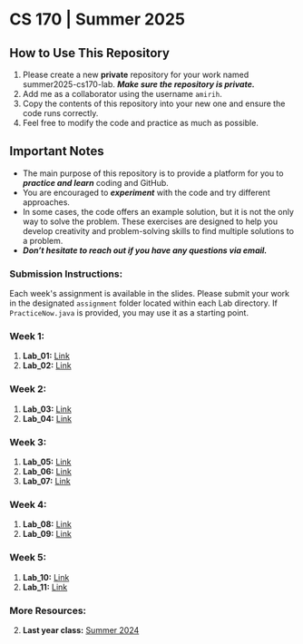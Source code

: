 # CS 170 | Summer 2025

## How to Use This Repository

1. Please create a new **private** repository for your work named summer2025-cs170-lab. **_Make sure the repository is private._**
1. Add me as a collaborator using the username `amirih`.
1. Copy the contents of this repository into your new one and ensure the code runs correctly.
1. Feel free to modify the code and practice as much as possible.

## Important Notes

- The main purpose of this repository is to provide a platform for you to **_practice and learn_** coding and GitHub.
- You are encouraged to **_experiment_** with the code and try different approaches.
- In some cases, the code offers an example solution, but it is not the only way to solve the problem. These exercises are designed to help you develop creativity and problem-solving skills to find multiple solutions to a problem.
- **_Don’t hesitate to reach out if you have any questions via email._**

### Submission Instructions:

Each week's assignment is available in the slides. Please submit your work in the designated `assignment` folder located within each Lab directory. If `PracticeNow.java` is provided, you may use it as a starting point.

### Week 1:

1. **Lab_01:** [Link](Lab_01)
1. **Lab_02:** [Link](Lab_02)

### Week 2:

1. **Lab_03:** [Link](Lab_03)
1. **Lab_04:** [Link](Lab_04)

### Week 3:

1. **Lab_05:** [Link](Lab_05)
1. **Lab_06:** [Link](Lab_06)
1. **Lab_07:** [Link](Lab_07)

### Week 4:

1. **Lab_08:** [Link](Lab_08)
1. **Lab_09:** [Link](Lab_09)

### Week 5:

1. **Lab_10:** [Link](Lab_10)
1. **Lab_11:** [Link](Lab_11)

### More Resources:

2. **Last year class:** [Summer 2024](https://github.com/amirih/summer2024-cs170-lab)
